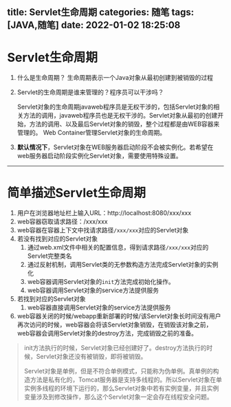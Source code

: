 title: Servlet生命周期
categories: 随笔
tags: [JAVA,随笔]
date: 2022-01-02 18:25:08
---
# Servlet生命周期

1. 什么是生命周期？
   生命周期表示一个Java对象从最初创建到被销毁的过程

2. Servlet的生命周期是谁来管理的？程序员可以干涉吗？

   Servlet对象的生命周期javaweb程序员是无权干涉的，包括Servlet对象的相关方法的调用，javaweb程序员也是无权干涉的。Servlet对象从最初的创建开始，方法的调用、以及最后Servlet对象的销毁，整个过程都是由WEB容器来管理的。
   Web Container管理Servlet对象的生命周期。

3. **默认情况下**，Servlet对象在WEB服务器启动阶段不会被实例化。若希望在web服务器启动阶段实例化Servlet对象，需要使用特殊设置。



---



# 简单描述Servlet生命周期

1. 用户在浏览器地址栏上输入URL：http://localhost:8080/xxx/xxx
2. web容器窃取请求路径：/xxx/xxx
3. web容器在容器上下文中找请求路径`/xxx/xxx`对应的Servlet对象
4. 若没有找到对应的Servlet对象
   1. 通过web.xml文件中相关的配置信息，得到请求路径`/xxx/xxx`对应的Servlet完整类名
   2. 通过反射机制，调用Servlet类的无参数构造方法完成Servlet对象的实例化
   3. web容器调用Servlet对象的`init`方法完成初始化操作。
   4. web容器调用Servlet对象的service方法提供服务
5. 若找到对应的Servlet对象
   1. web容器直接调用Servlet对象的service方法提供服务
6. web容器关闭的时候/webapp重新部署的时候/该Servlet对象长时间没有用户再次访问的时候，web容器会将该Servlet对象销毁，在销毁该对象之前，web容器会调用Servlet对象的destroy方法，完成销毁之前的准备。







> init方法执行的时候，Servlet对象已经创建好了。destroy方法执行的时候，Servlet对象还没有被销毁，即将被销毁。
>
> Servlet对象是单例，但是不符合单例模式，只能称为伪单例。真单例的构造方法是私有化的，Tomcat服务器是支持多线程的。所以Servlet对象在单实例多线程的环境下运行的，那么Servlet对象中若有实例变量，并且实例变量涉及到修改操作，那么这个Servlet对象一定会存在线程安全问题。